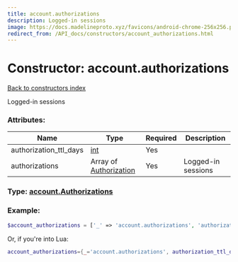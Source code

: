 ```yaml
---
title: account.authorizations
description: Logged-in sessions
image: https://docs.madelineproto.xyz/favicons/android-chrome-256x256.png
redirect_from: /API_docs/constructors/account_authorizations.html
---
```

# Constructor: account.authorizations  
[Back to constructors index](index.md)



Logged-in sessions

### Attributes:

| Name     |    Type       | Required | Description |
|----------|---------------|----------|-------------|
|authorization\_ttl\_days|[int](../types/int.md) | Yes|
|authorizations|Array of [Authorization](../types/Authorization.md) | Yes|Logged-in sessions|



### Type: [account.Authorizations](../types/account.Authorizations.md)


### Example:

```php
$account_authorizations = ['_' => 'account.authorizations', 'authorization_ttl_days' => int, 'authorizations' => [Authorization, Authorization]];
```  


Or, if you're into Lua:

```lua
account_authorizations={_='account.authorizations', authorization_ttl_days=int, authorizations={Authorization}}

```


